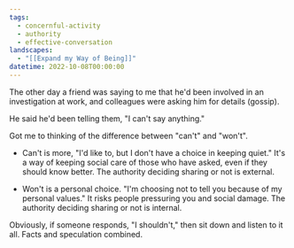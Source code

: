 ```yaml
---
tags:
  - concernful-activity
  - authority
  - effective-conversation
landscapes:
  - "[[Expand my Way of Being]]"
datetime: 2022-10-08T00:00:00
---
```

The other day a friend was saying to me that he'd been involved in an investigation at work, and colleagues were asking him for details (gossip).

He said he'd been telling them, "I can't say anything."

Got me to thinking of the difference between "can't" and "won't".

- Can't is more, "I'd like to, but I don't have a choice in keeping quiet." It's a way of keeping social care of those who have asked, even if they should know better. The authority deciding sharing or not is external.

- Won't is a personal choice. "I'm choosing not to tell you because of my personal values." It risks people pressuring you and social damage. The authority deciding sharing or not is internal.

Obviously, if someone responds, "I shouldn't," then sit down and listen to it all. Facts and speculation combined.
